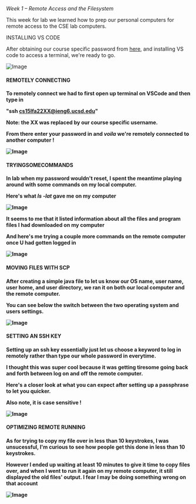 _Week 1 – Remote Access and the Filesystem_

This week for lab we learned how to prep our personal computers for remote access to the CSE lab computers.

INSTALLING VS CODE

After obtaining our course specific password from [here](https://sdacs.ucsd.edu/~icc/index.php), and installing VS code to access a terminal, we're ready to go.

![Image](lab-images/lab1_1.png)

<h4>REMOTELY CONNECTING<h4>

To remotely connect we had to first  open up terminal on VSCode and then type in

__"ssh cs15lfa22XX@ieng6.ucsd.edu"__

Note: the XX was replaced by our course specific username.

From there enter your password in and _voila_ we're remotely connected to another computer !

![Image](lab-images/lab1_3.png)

<h4>TRYINGSOMECOMMANDS<h4>
In lab when my password wouldn't reset, I spent the meantime playing around with some commands on my local computer. 

Here's what _ls -lat_ gave me on my computer

![Image](lab-images/lab1_4.png)

It seems to me that it listed information about all the files and program files I had downloaded on my computer

And here's me trying a couple more commands on the remote computer once U had gotten logged in

![Image](lab-images/lab1_5.png)

<h4>MOVING FILES WITH SCP<h4>

After creating a simple java file to let us know our OS name, user name, user home, and user directory, we ran it on both our local computer and the remote computer.

You can see below the switch between the two operating system and users settings.

![Image](lab-images/lab1_6.png)

<h4>SETTING AN SSH KEY<h4>

Setting up an ssh key essentially just let us choose a keyword to log in remotely rather than type our whole password in everytime.

I thought this was super cool because it was getting tiresome going back and forth between log on and off the remote computer.

Here's a closer look at what you can expect after setting up a passphrase to let you quicker.

Also note, it is case sensitive !

![Image](lab-images/lab1_7.png)

<h4>OPTIMIZING REMOTE RUNNING<h4>

As for trying to copy my file over in less than 10 keystrokes, I was unsucessful, I'm curious to see how people get this done in less than 10 keystrokes.

However I ended up waiting at least 10 minutes to give it time to copy files over, and when I went to run it again on my remote computer, it still displayed the old files' output. I fear I may be doing something wrong on that account

![Image](lab-images/lab1_8.png)